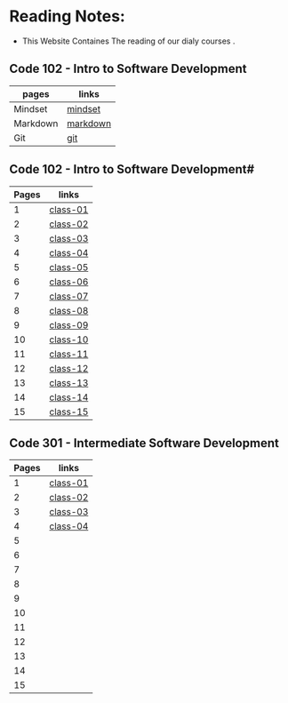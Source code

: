 # Reading Notes:

- This Website Containes The reading of our  dialy courses .


## Code 102 - Intro to Software Development



| pages   | links                                                        |
| ------- | ----------------------------------------------------         |
| Mindset |[mindset](https://anagheembayan.github.io/reading-nots/Mindset)                                                                 |
| Markdown|[markdown](https://anagheembayan.github.io/reading-nots/Markdown)                                                                |
| Git     |[git](https://anagheembayan.github.io/reading-nots/Gittutorial) 


##  Code 102 - Intro to Software Development#


| Pages  | links                |
| ------------- | ------------- |
| 1  | [class-01](https://anagheembayan.github.io/reading-nots/class-01) |
| 2  |[class-02](https://anagheembayan.github.io/reading-nots/class-02)  |
| 3  |[class-03](https://anagheembayan.github.io/reading-nots/class-03) |
| 4  |[class-04](https://anagheembayan.github.io/reading-nots/class-04) |
| 5  |[class-05](https://anagheembayan.github.io/reading-nots/class-05) |
| 6  | [class-06](https://anagheembayan.github.io/reading-nots/class-06)|
| 7  |[class-07](https://anagheembayan.github.io/reading-nots/class-07)|
| 8  |[class-08](https://anagheembayan.github.io/reading-nots/class-08) |
| 9  | [class-09](https://anagheembayan.github.io/reading-nots/class-09)|
| 10 |[class-10](https://anagheembayan.github.io/reading-nots/class-10) |
| 11 |[class-11](https://anagheembayan.github.io/reading-nots/class-11) |
| 12 | [class-12](https://anagheembayan.github.io/reading-nots/class-12) | 
| 13 |[class-13](https://anagheembayan.github.io/reading-nots/class-13) |
| 14 |[class-14](https://anagheembayan.github.io/reading-nots/class-14) |
| 15 |[class-15](https://anagheembayan.github.io/reading-nots/class-15) |


##  Code 301 - Intermediate Software Development

| Pages  | links                |
| ------------- | ------------- |
| 1  | [class-01](https://anagheembayan.github.io/reading-nots/301-class-01)|
| 2  | [class-02](https://anagheembayan.github.io/reading-nots/301-class-02)|
| 3  |[class-03](https://anagheembayan.github.io/reading-nots/301-class-03) |
| 4  |[class-04](https://anagheembayan.github.io/reading-nots/301-class-04)  |
| 5  | |
| 6  | |
| 7  | |
| 8  | |
| 9  | |
| 10 | |
| 11 | |
| 12 | | 
| 13 | |
| 14 | |
| 15 | |








